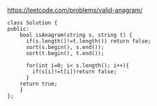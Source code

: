 https://leetcode.com/problems/valid-anagram/

```
class Solution {
public:
    bool isAnagram(string s, string t) {
      if(s.length()!=t.length()) return false;
      sort(s.begin(), s.end());
      sort(t.begin(), t.end());
      
      for(int i=0; i< s.length(); i++){
        if(s[i]!=t[i])return false;
      }
    return true;
    }
};
```
